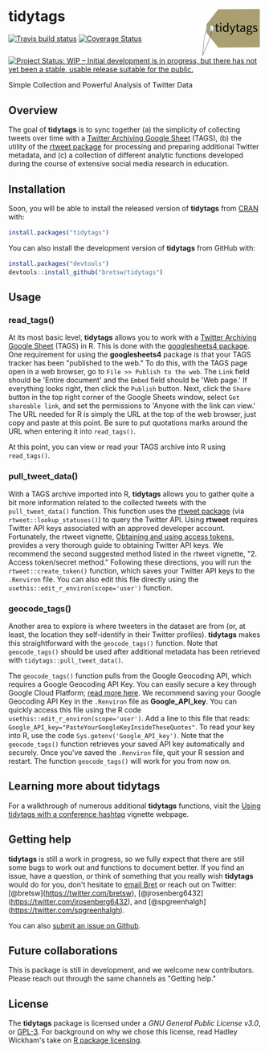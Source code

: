 
<!-- README.md is generated from README.Rmd. Please edit that file -->
tidytags <img src="man/figures/tidytags-logo.png" align="right" width="120" />
==============================================================================

[![Travis build status](https://travis-ci.com/bretsw/tidytags.svg?branch=master)](https://travis-ci.com/bretsw/tidytags) [![Coverage Status](https://codecov.io/gh/bretsw/tidytags/branch/master/graph/badge.svg)](https://codecov.io/gh/bretsw/tidytags/?branch=master) [![Project Status: WIP – Initial development is in progress, but there has not yet been a stable, usable release suitable for the public.](https://www.repostatus.org/badges/latest/wip.svg)](https://www.repostatus.org/#wip)

Simple Collection and Powerful Analysis of Twitter Data

Overview
--------

The goal of **tidytags** is to sync together (a) the simplicity of collecting tweets over time with a [Twitter Archiving Google Sheet](https://tags.hawksey.info/) (TAGS), (b) the utility of the [rtweet package](https://rtweet.info/) for processing and preparing additional Twitter metadata, and (c) a collection of different analytic functions developed during the course of extensive social media research in education.

Installation
------------

Soon, you will be able to install the released version of **tidytags** from [CRAN](https://CRAN.R-project.org) with:

``` r
install.packages("tidytags")
```

You can also install the development version of **tidytags** from GitHub with:

``` r
install.packages("devtools")
devtools::install_github("bretsw/tidytags")
```

Usage
-----

### read\_tags()

At its most basic level, **tidytags** allows you to work with a [Twitter Archiving Google Sheet](https://tags.hawksey.info/) (TAGS) in R. This is done with the [googlesheets4 package](https://CRAN.R-project.org/package=googlesheets4). One requirement for using the **googlesheets4** package is that your TAGS tracker has been "published to the web." To do this, with the TAGS page open in a web browser, go to `File >> Publish to the web`. The `Link` field should be 'Entire document' and the `Embed` field should be 'Web page.' If everything looks right, then click the `Publish` button. Next, click the `Share` button in the top right corner of the Google Sheets window, select `Get shareable link`, and set the permissions to 'Anyone with the link can view.' The URL needed for R is simply the URL at the top of the web browser, just copy and paste at this point. Be sure to put quotations marks around the URL when entering it into `read_tags()`.

At this point, you can view or read your TAGS archive into R using `read_tags()`.

### pull\_tweet\_data()

With a TAGS archive imported into R, **tidytags** allows you to gather quite a bit more information related to the collected tweets with the `pull_tweet_data()` function. This function uses the [rtweet package](https://rtweet.info/) (via `rtweet::lookup_statuses()`) to query the Twitter API. Using **rtweet** requires Twitter API keys associated with an approved developer account. Fortunately, the rtweet vignette, [Obtaining and using access tokens](https://rtweet.info/articles/auth.html), provides a very thorough guide to obtaining Twitter API keys. We recommend the second suggested method listed in the rtweet vignette, "2. Access token/secret method." Following these directions, you will run the `rtweet::create_token()` function, which saves your Twitter API keys to the `.Renviron` file. You can also edit this file directly using the `usethis::edit_r_environ(scope='user')` function.

### geocode\_tags()

Another area to explore is where tweeters in the dataset are from (or, at least, the location they self-identify in their Twitter profiles). **tidytags** makes this straightforward with the `geocode_tags()` function. Note that `geocode_tags()` should be used after additional metadata has been retrieved with `tidytags::pull_tweet_data()`.

The `geocode_tags()` function pulls from the Google Geocoding API, which requires a Google Geocoding API Key. You can easily secure a key through Google Cloud Platform; [read more here](https://developers.google.com/maps/documentation/geocoding/get-api-key). We recommend saving your Google Geocoding API Key in the `.Renviron` file as **Google\_API\_key**. You can quickly access this file using the R code `usethis::edit_r_environ(scope='user')`. Add a line to this file that reads: `Google_API_key="PasteYourGoogleKeyInsideTheseQuotes"`. To read your key into R, use the code `Sys.getenv('Google_API_key')`. Note that the `geocode_tags()` function retrieves your saved API key automatically and securely. Once you've saved the `.Renviron` file, quit your R session and restart. The function `geocode_tags()` will work for you from now on.

Learning more about tidytags
----------------------------

For a walkthrough of numerous additional **tidytags** functions, visit the [Using tidytags with a conference hashtag](https://bretsw.github.io/tidytags/articles/tidytags-with-conf-hashtags.html) vignette webpage.

Getting help
------------

**tidytags** is still a work in progress, so we fully expect that there are still some bugs to work out and functions to document better. If you find an issue, have a question, or think of something that you really wish **tidytags** would do for you, don't hesitate to [email Bret](mailto:bret@bretsw.com) or reach out on Twitter: \[@bretsw\](<https://twitter.com/bretsw>), \[@jrosenberg6432\](<https://twitter.com/jrosenberg6432>), and \[@spgreenhalgh\](<https://twitter.com/spgreenhalgh>).

You can also [submit an issue on Github](https://github.com/bretsw/tidytags/issues/).

Future collaborations
---------------------

This is package is still in development, and we welcome new contributors. Please reach out through the same channels as "Getting help."

License
-------

The **tidytags** package is licensed under a *GNU General Public License v3.0*, or [GPL-3](https://choosealicense.com/licenses/lgpl-3.0/). For background on why we chose this license, read Hadley Wickham's take on [R package licensing](http://r-pkgs.had.co.nz/description.html#license).
